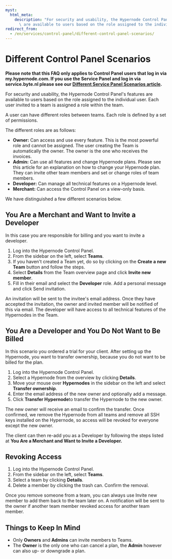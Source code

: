 ```yaml
---
myst:
  html_meta:
    description: "For security and usability, the Hypernode Control Panel's features\
      \ are available to users based on the role assigned to the individual user. "
redirect_from:
  - /en/services/control-panel/different-control-panel-scenarios/
---
```


<!-- source: https://support.hypernode.com/en/services/control-panel/different-control-panel-scenarios/ -->

# Different Control Panel Scenarios

**Please note that this FAQ only applies to Control Panel users that log in via my.hypernode.com. If you use the Service Panel and log in via service.byte.nl please see our [Different Service Panel Scenarios article](../../services/service-panel/different-service-panel-scenarios.md).**

For security and usability, the Hypernode Control Panel's features are available to users based on the role assigned to the individual user. Each user invited to a team is assigned a role within the team.

A user can have different roles between teams. Each role is defined by a set of permissions.

The different roles are as follows:

- **Owner:** Can access and use every feature. This is the most powerful role and cannot be assigned. The user creating the Team is automatically the owner. The owner is the one who receives the invoices.
- **Admin:** Can use all features and change Hypernode plans. Please see this article for an explanation on how to change your Hypernode plan. They can invite other team members and set or change roles of team members.
- **Developer:** Can manage all technical features on a Hypernode level.
- **Merchant:** Can access the Control Panel on a view-only basis.

We have distinguished a few different scenarios below.

## You Are a Merchant and Want to Invite a Developer

In this case you are responsible for billing and you want to invite a developer.

1. Log into the Hypernode Control Panel.
1. From the sidebar on the left, select **Teams**.
1. If you haven't created a Team yet, do so by clicking on the **Create a new Team** button and follow the steps.
1. Select **Details** from the Team overview page and click **Invite new member**.
1. Fill in their email and select the **Developer** role. Add a personal message and click Send invitation.

An invitation will be sent to the invitee's email address. Once they have accepted the invitation, the owner and invited member will be notified of this via email. The developer will have access to all technical features of the Hypernodes in the Team.

## You Are a Developer and You Do Not Want to Be Billed

In this scenario you ordered a trial for your client. After setting up the Hypernode, you want to transfer ownership, because you do not want to be billed for the plan.

1. Log into the Hypernode Control Panel.
1. Select a Hypernode from the overview by clicking **Details**.
1. Move your mouse over **Hypernodes** in the sidebar on the left and select **Transfer ownership**.
1. Enter the email address of the new owner and optionally add a message.
1. Click **Transfer Hypernode**to transfer the Hypernode to the new owner.

The new owner will receive an email to confirm the transfer. Once confirmed, we remove the Hypernode from all teams and remove all SSH keys installed on the Hypernode, so access will be revoked for everyone except the new owner.

The client can then re-add you as a Developer by following the steps listed at **You Are a Merchant and Want to Invite a Developer.**

## Revoking Access

1. Log into the Hypernode Control Panel.
1. From the sidebar on the left, select **Teams**.
1. Select a team by clicking **Details**.
1. Delete a member by clicking the trash can. Confirm the removal.

Once you remove someone from a team, you can always use Invite new member to add them back to the team later on. A notification will be sent to the owner if another team member revoked access for another team member.

## Things to Keep In Mind

- Only **Owners** and **Admins** can invite members to Teams.
- The **Owner** is the only one who can cancel a plan, the **Admin** however can also up- or downgrade a plan.
